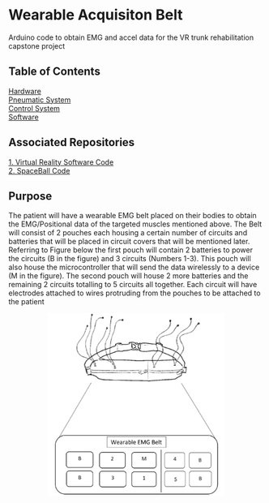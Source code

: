 # Wearable Acquisiton Belt
Arduino code to obtain EMG and accel data for the VR trunk rehabilitation capstone project

## Table of Contents
[Hardware](#hardware)
<a name="hardware"/> <br/>
[Pneumatic System](#pneumatic-system)
<a name="pneumetic-system"/> <br/>
[Control System](#control-system)
<a name="control-system"/> <br/>
[Software](#software)
<a name="software"/> <br/>


## Associated Repositories
[1. Virtual Reality Software Code](https://github.com/GxRay/Trunk-Rehabilitation-VR-Training-Simulator-/tree/testEnv) <br/>
[2. SpaceBall Code](https://github.com/bharath1000/VR_Simulator-Spaceball)<br/>

## Purpose
The patient will have a wearable EMG belt placed on their bodies to obtain the EMG/Positional data of the targeted muscles mentioned above. The Belt will consist of 2 pouches each housing a certain number of circuits and batteries that will be placed in circuit covers that will be mentioned later. Referring to Figure below the first pouch will contain 2 batteries to power the circuits (B in the figure) and 3 circuits (Numbers 1-3).  This pouch will also house the microcontroller that will send the data wirelessly to a device (M in the figure). The second pouch will house 2 more batteries and the remaining 2 circuits totalling to 5 circuits all together. Each circuit will have electrodes attached to wires protruding from the pouches to be attached to the patient

<p align="center">
<img src="pouch.png" align="center" width="350">
</p>


